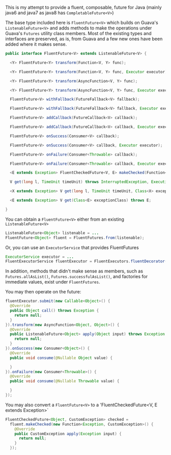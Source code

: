 This is my attempt to provide a fluent, composable, future for Java (mainly java6 and java7 as java8 has `CompletableFuture<V>`)

The base type included here is `FluentFuture<V>` which builds on Guava's `ListenableFuture<V>` and adds methods to make the operations under Guava's `Futures` utility class members. Most of the existing types and interfaces are preserved, as is, from Guava and a few new ones have been added where it makes sense.

```java
public interface FluentFuture<V> extends ListenableFuture<V> {

  <Y> FluentFuture<Y> transform(Function<V, Y> func);

  <Y> FluentFuture<Y> transform(Function<V, Y> func, Executor executor);

  <Y> FluentFuture<Y> transform(AsyncFunction<V, Y> func);

  <Y> FluentFuture<Y> transform(AsyncFunction<V, Y> func, Executor executor);

  FluentFuture<V> withFallback(FutureFallback<V> fallback);

  FluentFuture<V> withFallback(FutureFallback<V> fallback, Executor executor);

  FluentFuture<V> addCallback(FutureCallback<V> callback);

  FluentFuture<V> addCallback(FutureCallback<V> callback, Executor executor);

  FluentFuture<V> onSuccess(Consumer<V> callback);

  FluentFuture<V> onSuccess(Consumer<V> callback, Executor executor);

  FluentFuture<V> onFailure(Consumer<Throwable> callback);

  FluentFuture<V> onFailure(Consumer<Throwable> callback, Executor executor);

  <E extends Exception> FluentCheckedFuture<V, E> makeChecked(Function<Exception, E> func);

  V get(long l, TimeUnit timeUnit) throws InterruptedException, ExecutionException, TimeoutException;

  <X extends Exception> V get(long l, TimeUnit timeUnit, Class<X> exceptionClass) throws X;

  <E extends Exception> V get(Class<E> exceptionClass) throws E;

}
```

You can obtain a `FluentFuture<V>` either from an existing `ListenableFuture<V>`

```java
ListenableFuture<Object> listenable = ...
FluentFuture<Object> fluent = FluentFutures.from(listenable);
```

Or, you can use an `ExecutorService` that provides FluentFutures

```java
ExecutorService executor = ...
FluentExecutorService fluentExecutor = FluentExecutors.fluentDecorator(executor);
```

In addition, methods that didn't make sense as members, such as `Futures.allAsList()`, `Futures.successfulAsList()`, and factories for immediate values, exist under `FluentFutures`.

You may then operate on the future:

```java
fluentExecutor.submit(new Callable<Object>() {
  @Override
  public Object call() throws Exception {
    return null;
  }
}).transform(new AsyncFunction<Object, Object>() {
  @Override
  public ListenableFuture<Object> apply(Object input) throws Exception {
    return null;
  }
}).onSuccess(new Consumer<Object>() {
  @Override
  public void consume(@Nullable Object value) {

  }
}).onFailure(new Consumer<Throwable>() {
  @Override
  public void consume(@Nullable Throwable value) {

  }
});
```

You may also convert a `FluentFuture<V>` to a 'FluentCheckedFuture<V, E extends Exception>`

```java
FluentCheckedFuture<Object, CustomException> checked =
  fluent.makeChecked(new Function<Exception, CustomException>() {
    @Override
    public CustomException apply(Exception input) {
      return null;
    }
  });
```